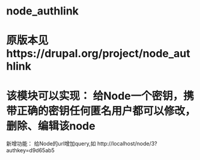 node_authlink
=============

原版本见https://drupal.org/project/node_authlink
=============

该模块可以实现：
给Node一个密钥，携带正确的密钥任何匿名用户都可以修改，删除、编辑该node
=============

新增功能：
给Node的url增加query,如
http://localhost/node/3?authkey=d9d65ab5
